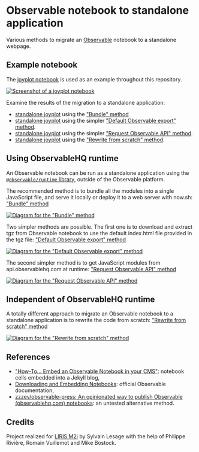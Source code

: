 # Observable notebook to standalone application

Various methods to migrate an [Observable](https://observablehq.com) notebook to
a standalone webpage.

## Example notebook

The [joyplot notebook](https://observablehq.com/@mbostock/psr-b1919-21) is used
as an example throughout this repository.

[![Screenshot of a joyplot notebook](./assets/joyplot.png)](https://observablehq.com/@mbostock/psr-b1919-21)

Examine the results of the migration to a standalone application:

- [standalone joyplot](https://joyplot-8a5ibi1av.now.sh/) using the
  ["Bundle" method](./bundle)
- [standalone joyplot](https://joyplot-10jbhd7e8.now.sh/) using the simpler
  ["Default Observable export" method](./default_observable_export).
- [standalone joyplot](https://joyplot-96iun3ktp.now.sh/) using the simpler
  ["Request Observable API" method](./request_observable_api).
- [standalone joyplot](https://joyplot-p9qmx1pf3.now.sh/) using the
  ["Rewrite from scratch" method](./rewrite_from_scratch).

## Using ObservableHQ runtime

An Observable notebook can be run as a standalone application using the
[`@observable/runtime` library](https://github.com/observablehq/runtime),
outside of the Observable platform.

The recommended method is to bundle all the modules into a single JavaScript
file, and serve it locally or deploy it to a web server with now.sh: ["Bundle" method](./bundle)

[![Diagram for the "Bundle" method](./assets/bundle_method.png)](./bundle)

Two simpler methods are possible. The first one is to download and extract
tgz from Observable notebook to use the default index.html file provided in the
tgz file: ["Default Observable export" method](./default_observable_export)

[![Diagram for the "Default Observable export" method](./assets/default_observable_export_method.png)](./default_observable_export)

The second simpler method is to get JavaScript modules from api.observablehq.com
at runtime: ["Request Observable API" method](./request_observable_api)

[![Diagram for the "Request Observable API" method](./assets/request_observable_api_method.png)](./request_observable_api)

## Independent of ObservableHQ runtime

A totally different approach to migrate an Observable notebook to a standalone
application is to rewrite the code from scratch:
["Rewrite from scratch" method](./rewrite_from_scratch)

[![Diagram for the "Rewrite from scratch" method](./assets/rewrite_from_scratch_method.png)](./rewrite_from_scratch)

## References

- ["How-To… Embed an Observable Notebook in your CMS"](https://visionscarto.net/observable-jekyll/):
  notebook cells embedded into a Jekyll blog,
- [Downloading and Embedding Notebooks](https://observablehq.com/@observablehq/downloading-and-embedding-notebooks):
  official Observable documentation,
- [zzzev/observable-press: An opinionated way to publish Observable (observablehq.com) notebooks](https://github.com/zzzev/observable-press):
  an untested alternative method.

## Credits

Project realized for [LIRIS M2i](https://projet.liris.cnrs.fr/mi2/) by Sylvain Lesage with the help of Philippe Rivière, Romain Vuillemot and Mike Bostock.
